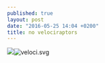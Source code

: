 ```yaml
---
published: true
layout: post
date: "2016-05-25 14:04 +0200"
title: no velociraptors
---
```

![]({{site.baseurl}}/media/veloci.svg)![veloci.svg]({{site.baseurl}}/media/veloci.svg)

